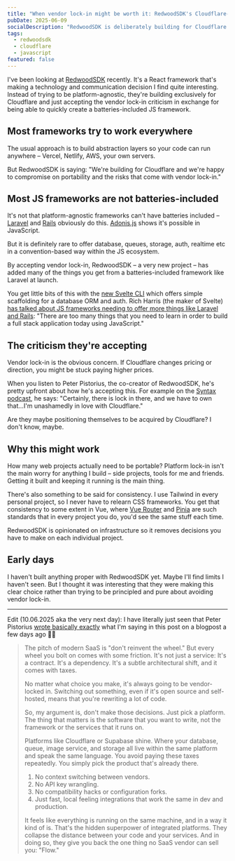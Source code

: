 ```yaml
---
title: "When vendor lock-in might be worth it: RedwoodSDK's Cloudflare-only approach"
pubDate: 2025-06-09
socialDescription: "RedwoodSDK is deliberately building for Cloudflare only, accepting vendor lock-in criticism to focus on what you're actually trying to build."
tags:
  - redwoodsdk
  - cloudflare
  - javascript
featured: false
---
```


I've been looking at [RedwoodSDK](https://rwsdk.com/) recently. It's a React framework that's making a technology and communication decision I find quite interesting. Instead of trying to be platform-agnostic, they're building exclusively for Cloudflare and just accepting the vendor lock-in criticism in exchange for being able to quickly create a batteries-included JS framework.

## Most frameworks try to work everywhere

The usual approach is to build abstraction layers so your code can run anywhere – Vercel, Netlify, AWS, your own servers.

But RedwoodSDK is saying: "We're building for Cloudflare and we're happy to compromise on portability and the risks that come with vendor lock-in."

## Most JS frameworks are not batteries-included

It's not that platform-agnostic frameworks can't have batteries included – [Laravel](https://laravel.com/) and [Rails](https://rubyonrails.org/) obviously do this. [Adonis.js](https://adonisjs.com/) shows it's possible in JavaScript.

But it is definitely rare to offer database, queues, storage, auth, realtime etc in a convention-based way within the JS ecosystem.

By accepting vendor lock-in, RedwoodSDK – a very new project – has added many of the things you get from a batteries-included framework like Laravel at launch.

You get little bits of this with the [new Svelte CLI](https://svelte.dev/blog/sv-the-svelte-cli) which offers simple scaffolding for a database ORM and auth. Rich Harris (the maker of Svelte) [has talked about JS frameworks needing to offer more things like Laravel and Rails](https://www.smashingmagazine.com/2025/01/svelte-5-future-frameworks-chat-rich-harris): "There are too many things that you need to learn in order to build a full stack application today using JavaScript."

## The criticism they're accepting

Vendor lock-in is the obvious concern. If Cloudflare changes pricing or direction, you might be stuck paying higher prices.

When you listen to Peter Pistorius, the co-creator of RedwoodSDK, he's pretty upfront about how he's accepting this. For example on the [Syntax podcast](https://syntax.fm/show/902/fullstack-cloudflare-with-react-and-vite-redwood-sdk), he says: "Certainly, there is lock in there, and we have to own that...I'm unashamedly in love with Cloudflare."

Are they maybe positioning themselves to be acquired by Cloudflare? I don't know, maybe.

## Why this might work

How many web projects actually need to be portable? Platform lock-in isn't the main worry for anything I build – side projects, tools for me and friends. Getting it built and keeping it running is the main thing.

There's also something to be said for consistency. I use Tailwind in every personal project, so I never have to relearn CSS frameworks. You get that consistency to some extent in Vue, where [Vue Router](https://router.vuejs.org/) and [Pinia](https://pinia.vuejs.org/) are such standards that in every project you do, you'd see the same stuff each time.

RedwoodSDK is opinionated on infrastructure so it removes decisions you have to make on each individual project.

## Early days

I haven't built anything proper with RedwoodSDK yet. Maybe I'll find limits I haven't seen. But I thought it was interesting that they were making this clear choice rather than trying to be principled and pure about avoiding vendor lock-in.

---

Edit (10.06.2025 aka the very next day): I have literally just seen that Peter Pistorius [wrote basically exactly](https://rwsdk.com/blog/saas-is-just-vendor-lock-in-with-better-branding) what I'm saying in this post on a blogpost a few days ago 🤦‍♂️

> The pitch of modern SaaS is "don't reinvent the wheel." But every wheel you bolt on comes with some friction. It's not just a service: It's a contract. It's a dependency. It's a subtle architectural shift, and it comes with taxes.
>
> No matter what choice you make, it's always going to be vendor-locked in. Switching out something, even if it's open source and self-hosted, means that you're rewriting a lot of code.
>
> So, my argument is, don't make those decisions. Just pick a platform. The thing that matters is the software that you want to write, not the framework or the services that it runs on.
>
> Platforms like Cloudflare or Supabase shine. Where your database, queue, image service, and storage all live within the same platform and speak the same language. You avoid paying these taxes repeatedly. You simply pick the product that's already there.
>
> 1. No context switching between vendors.
> 2. No API key wrangling.
> 3. No compatibility hacks or configuration forks.
> 4. Just fast, local feeling integrations that work the same in dev and production.
>
> It feels like everything is running on the same machine, and in a way it kind of is. That's the hidden superpower of integrated platforms. They collapse the distance between your code and your services. And in doing so, they give you back the one thing no SaaS vendor can sell you: "Flow."
